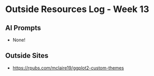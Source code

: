 # Outside Resources Log - Week 13


## AI Prompts

- None!

## Outside Sites

- https://rpubs.com/mclaire19/ggplot2-custom-themes